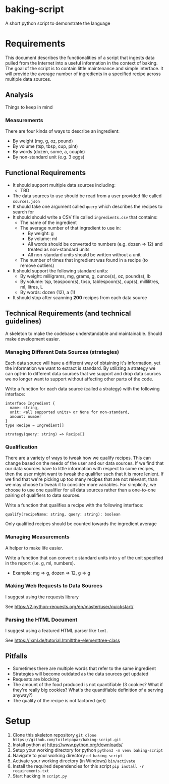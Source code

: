 # baking-script
A short python script to demonstrate the language

# Requirements
This document describes the functionalities of a script that ingests data pulled from the Internet into a useful information in the context of baking. The goal of the script is to contain little maintenance and simple interface. It will provide the average number of ingredients in a specified recipe across multiple data sources.

## Analysis
Things to keep in mind

### Measurements
There are four kinds of ways to describe an ingredient:
* By weight (mg, g, oz, pound)
* By volume (tsp, tbsp, cup, pint)
* By words (dozen, some, a, couple)
* By non-standard unit (e.g. 3 eggs)

## Functional Requirements 
* It should support multiple data sources including:
  * TBD
* The data sources to use should be read from a user provided file called `sources.json`
* It should take one argument called `query` which describes the recipes to search for
* It should should write a CSV file called `ingredients.csv` that contains:
  * The name of the ingredient
  * The average number of that ingredient to use in:
    * By weight: g
    * By volume: ml
    * All words should be converted to numbers (e.g. dozen => 12) and treated as non-standard units
    * All non-standard units should be written without a unit
  * The number of times that ingredient was found in a recipe (to remove outliers)
* It should support the following standard units:
  * By weight: milligrams, mg, grams, g, ounce(s), oz, pound(s), lb
  * By volume: tsp, teaspoon(s), tbsp, tablespoon(s), cup(s), millilitres, ml, litres, L
  * By words: dozen (12), a (1)
* It should stop after scanning **200** recipes from each data source
  
## Technical Requirements (and technical guidelines)
A skeleton to make the codebase understandable and maintainable. Should make development easier.

### Managing Different Data Sources (strategies)
Each data source will have a different way of obtaining it's information, yet the information we want to extract is standard. By utilizing a strategy we can opt-in to different data sources that we support and drop data sources we no longer want to support without affecting other parts of the code.

Write a function for each data source (called a strategy) with the following interface:
```
interface Ingredient {
  name: string,
  unit: <all supported units> or None for non-standard,
  amount: number
}
type Recipe = Ingredient[]

strategy(query: string) => Recipe[]
```

### Qualification
There are a variety of ways to tweak how we qualify recipes. This can change based on the needs of the user and our data sources. If we find that our data sources have to little information with respect to some recipes, then the user might want to tweak the qualifier such that it is more lenient. If we find that we're picking up too many recipes that are not relevant, than we may choose to tweak it to consider more variables. For simplicity, we choose to use one qualifier for all data sources rather than a one-to-one pairing of qualifiers to data sources.

Write a function that qualifies a recipe with the following interface:
```
qualify(recipeName: string, query: string): boolean
```
Only qualified recipes should be counted towards the ingredient average

### Managing Measurements
A helper to make life easier.

Write a function that can convert `x` standard units into `y` of the unit specified in the report (i.e. g, ml, numbers). 
* Example: mg => g, dozen => 12, g => g

### Making Web Requests to Data Sources
I suggest using the requests library

See https://2.python-requests.org/en/master/user/quickstart/

### Parsing the HTML Document
I suggest using a featured HTML parser like `lxml`.

See https://lxml.de/tutorial.html#the-elementtree-class

## Pitfalls
* Sometimes there are multiple words that refer to the same ingredient
* Strategies will become outdated as the data sources get updated
* Requests are blocking
* The amount of the food produced is not quantifiable (3 cookies? What if they're really big cookies? What's the quantifiable definition of a serving anyway?)
* The quality of the recipe is not factored (yet)

# Setup
1. Clone this skeleton repository `git clone https://github.com/toiletpapar/baking-script.git`
2. Install python at https://www.python.org/downloads/
3. Setup your working directory for python `python3 -m venv baking-script`
4. Navigate to your working directory `cd baking-script`
5. Activate your working directory (in Windows) `bin/activate`
6. Install the required dependencies for this script `pip install -r requirements.txt`
7. Start hacking in `script.py`
